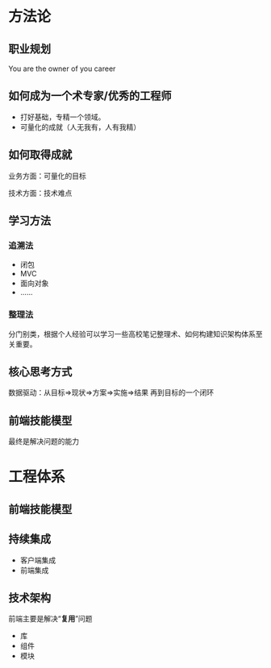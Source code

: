 # 方法论
## 职业规划
You are the owner of you career

## 如何成为一个术专家/优秀的工程师
* 打好基础，专精一个领域。
* 可量化的成就（人无我有，人有我精）
## 如何取得成就
业务方面：可量化的目标

技术方面：技术难点

## 学习方法
### 追溯法
* 闭包
* MVC
* 面向对象
* ......
### 整理法
分门别类，根据个人经验可以学习一些高校笔记整理术、如何构建知识架构体系至关重要。

## 核心思考方式
数据驱动：从目标=>现状=>方案=>实施=>结果  再到目标的一个闭环


## 前端技能模型
最终是解决问题的能力

# 工程体系
## 前端技能模型
## 持续集成
* 客户端集成
* 前端集成
## 技术架构
前端主要是解决“**复用**”问题

* 库
* 组件
* 模块



